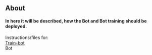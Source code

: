 ## About
#### In here it will be described, how the Bot and Bot training should be deployed.

Instructions/files for:  
[Train-bot](../chatbot-and-training/bot_training/readme.md)  
Bot  

